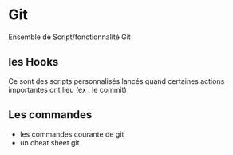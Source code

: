 # Git
Ensemble de Script/fonctionnalité Git

## les Hooks

Ce sont des scripts personnalisés lancés quand certaines actions importantes ont lieu (ex : le commit)

## Les commandes
* les commandes courante de git
* un cheat sheet git
